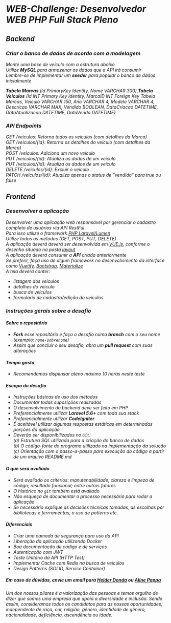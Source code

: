 # *WEB-Challenge: Desenvolvedor WEB PHP Full Stack Pleno*

## *Backend*
### *Criar o banco de dados de acordo com a modelagem*</br>
*Monte uma base de veículo com a estrutura abaixo*</br>
*Utilize **MySQL** para armazenar os dados que a API irá consumir*</br>
*Lembre-se de implementar um **seeder** para popular o banco de dados inicialmente*</p>
***Tabela Marcas** (Id PrimaryKey Identity, Nome VARCHAR 300),**Tabela Veiculos** (Id INT Primary Key Identity, MarcaID INT Foreign Key Tabela Marcas, Veiculo VARCHAR 150, Ano VARCHAR 4, Modelo VARCHAR 4, Descricao VARCHAR MAX, Vendido BOOLEAN, DataCriacao DATETIME, DataAtualizacao DATETIME, DataVenda DATETIME)*

### *API Endpoints*</br>
*GET /veiculos: Retorna todos os veículos (com detalhes da Marca)*</br>
*GET /veiculos/{id}: Retorna os detalhes do veículo (com detalhes da Marca)*</br>
*POST /veiculos: Adiciona um novo veículo*</br>
*PUT /veiculos/{id}: Atualiza os dados de um veículo*</br>
*PUT /veiculos/{id}: Atualiza os dados de um veículo*</br>
*DELETE /veiculos/{id}: Excluir o veículo*</br>
*PATCH /veiculos/{id}: Atualiza apenas o status de "vendido" para true ou false*</br>

## *Frontend*
### *Desenvolver a aplicação*</br>
*Desenvolver uma aplicação web responsável por gerenciar o cadastro completo de usuários via API RestFul*</br>
*Para isso utilize o framework [PHP Laravel/Lumen](https://lumen.laravel.com/)*</br>
*Utilize todos os métodos (GET, POST, PUT, DELETE)*</br>
*A aplicação deverá deverá ser desenvolvida em [VUE.js](https://vuejs.org/), conforme o desenho situado na pasta [layout](https://github.com/gpzanon/WEB-Challenge/tree/main/Layout)*</br>
*A aplicação deverá consumir a **API** criada anteriormente*</br>
*Se preferir, faça uso de algum framework no desenvolvimento da interface como [Vuetify](https://vuetifyjs.com/en/), [Bootstrap](https://getbootstrap.com/), [Materialize](https://getbootstrap.com/)*</br>
*A tela deverá conter:*</br>
- *listagem dos veículos*</br>
- *detalhes do veículo*</br>
- *busca de veículos*</br>
- *formulário de cadastro/edição do veículos*</p></p>

### *Instruções gerais sobre o desafio*

#### *Sobre o repositório*
- ***Fork** esse repositório e faça o desafio numa **branch** com o seu nome (exemplo: `nome-sobrenome`)*</br>
- *Assim que concluir o seu desafio, abra um **pull request** com suas alterações*</br>

#### *Tempo gasto*
- *Recomendamos dispensar aténo máximo 10 horas neste teste*</br>

#### *Escopo do desafio*</br>
- *Instruções básicas de uso dos métodos*</br>
- *Documentar todas suposições realizadas*</br>
- *O desenvolvimento do backend deve ser feito em PHP*</br>
- *Preferencialmente utilizar **Laravel 5.6+** com toda sua stack*</br>
- *Preferencialmente utilizar **CodeIgniter***</br>
- *É aceitável utilizar algumas respostas estáticas em determinadas porções da aplicação*</br>
- *Deverão ser disponibilizados no `Git`:*</br>
  *(a) Estrutura SQL utilizada para a criação do banco de dados*</br>
  *(b) O código-fonte do programa utilizado na implementação da solução*</br>
  *(c) Orientação com o passo-a-passo para execução do código a partir de um arquivo README.md*
  
#### *O que será avaliado*</br>
- *Será avaliado os critérios: manutenabilidade, clareza e limpeza de código; resultado funcional; entre outros fatores*</br>
- *O histórico no `git` também está avaliado*</br>
- *Não esqueça de documentar o processo necessário para rodar a aplicação*</br>
- *Se necessário explique as decisões técnicas tomadas, as escolhas por bibliotecas e ferrramentas, o uso de patterns etc.*</br>

#### *Diferenciais*
- *Criar uma camada de segurança para uso da API*
- *Liberação da aplicação utilizando Docker*
- *Boa documentação de código e de serviços*
- *Autenticação com JWT*
- *Teste Unitário da API (HTTP Test)*
- *Implementar Cache com Redis na busca de veículos*
- *Design Patterns (SOLID, Service Container)*</p>

##### *Em caso de dúvidas, envie um email para [Helder Donda](mailto:helder.dev@seguralta.com.br) ou [Aline Pappa](mailto:aline.dev@seguralta.com.br)*
*Um dos nossos pilares é a valorização das pessoas e temos orgulho de dizer que somos uma empresa que apoia a diversidade e inclusão. Sendo assim, consideramos todos os candidatos para as nossas oportunidades, independente de raça, cor, religião, gênero, identidade de gênero, nacionalidade, deficiência, ascendência ou idade.*
